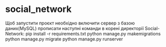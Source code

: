 # social_network

Щоб запустити проєкт необхідно включити сервер з базою даних(MySQL) прописати наступні команди в корені директорії Social-Network:
pip install -r requirements.txt
python manage.py makemigrations
python manage.py migrate
python manage.py runserver